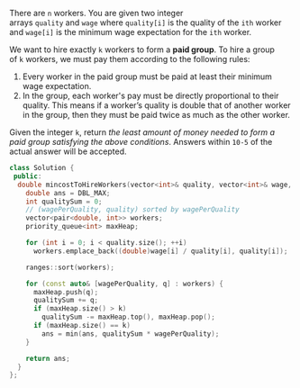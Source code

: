 There are `n` workers. You are given two integer arrays `quality` and `wage` where `quality[i]` is the quality of the `ith` worker and `wage[i]` is the minimum wage expectation for the `ith` worker.

We want to hire exactly `k` workers to form a **paid group**. To hire a group of `k` workers, we must pay them according to the following rules:

1. Every worker in the paid group must be paid at least their minimum wage expectation.
2. In the group, each worker's pay must be directly proportional to their quality. This means if a worker’s quality is double that of another worker in the group, then they must be paid twice as much as the other worker.

Given the integer `k`, return _the least amount of money needed to form a paid group satisfying the above conditions_. Answers within `10-5` of the actual answer will be accepted.

```cpp
class Solution {
 public:
  double mincostToHireWorkers(vector<int>& quality, vector<int>& wage, int k) {
    double ans = DBL_MAX;
    int qualitySum = 0;
    // (wagePerQuality, quality) sorted by wagePerQuality
    vector<pair<double, int>> workers;
    priority_queue<int> maxHeap;

    for (int i = 0; i < quality.size(); ++i)
      workers.emplace_back((double)wage[i] / quality[i], quality[i]);

    ranges::sort(workers);

    for (const auto& [wagePerQuality, q] : workers) {
      maxHeap.push(q);
      qualitySum += q;
      if (maxHeap.size() > k)
        qualitySum -= maxHeap.top(), maxHeap.pop();
      if (maxHeap.size() == k)
        ans = min(ans, qualitySum * wagePerQuality);
    }

    return ans;
  }
};
```